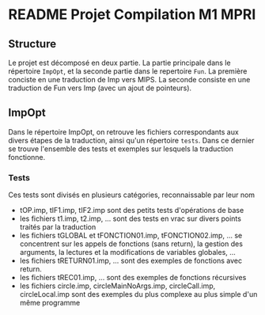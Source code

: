# README Projet Compilation M1 MPRI

## Structure

Le projet est décomposé en deux partie. La partie principale dans le répertoire `ImpOpt`, et la seconde partie dans le repertoire `Fun`. La première conciste en une traduction de Imp vers MIPS. La seconde consiste en une traduction de Fun vers Imp (avec un ajout de pointeurs).

## ImpOpt

Dans le répertoire ImpOpt, on retrouve les fichiers correspondants aux divers étapes de la traduction, ainsi qu'un répertoire `tests`. Dans ce dernier se trouve l'ensemble des tests et exemples sur lesquels la traduction fonctionne.

### Tests

Ces tests sont divisés en plusieurs catégories, reconnaissable par leur nom

- tOP.imp, tIF1.imp, tIF2.imp sont des petits tests d'opérations de base
- les fichiers t1.imp, t2.imp, ... sont des tests en vrac sur divers points traités par la traduction
- les fichiers tGLOBAL et tFONCTION01.imp, tFONCTION02.imp, ... se concentrent sur les appels de fonctions (sans return), la gestion des arguments, la lectures et la modifications de variables globales, ...
- les fichiers tRETURN01.imp, ... sont des exemples de fonctions avec return.
- les fichiers tREC01.imp, ... sont des exemples de fonctions récursives
- les fichiers circle.imp, circleMainNoArgs.imp, circleCall.imp, circleLocal.imp sont des exemples du plus complexe au plus simple d'un même programme
